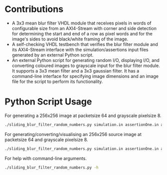 # Contributions
* A 3x3 mean blur filter VHDL module that receives pixels in words of configurable size from an AXI4-Stream with corner and side detection for determining the start and end of a row as pixel words and for the image's sides to avoid black/white framing of the image.
* A self-checking VHDL testbench that verifies the blur filter module and its AXI4-Stream interface with the simulation/assertions input files generated by an external Python script.
* An external Python script for generating random I/O, displaying I/O, and converting coloured images to grayscale input for the blur filter module. It supports a 3x3 mean filter and a 3x3 gaussian filter. It has a command-line interface for specifying image dimensions and an image file for the script to perform its functionality.

# Python Script Usage
For generating a 256x256 image at packetsize 64 and grayscale pixelsize 8.
```bash
./sliding_blur_filter_random_numbers.py simulation.in assertionOne.in assertionTwo.in 256 256 64 8
```
For generating/converting/visualising an 256x256 source image at packetsize 64 and grayscale pixelsize 8.
```bash
./sliding_blur_filter_random_numbers.py simulation.in assertionOne.in assertionTwo.in 256 256 64 8 -img source.png
```
For help with command-line arguments.
```bash
./sliding_blur_filter_random_numbers.py -h
```
